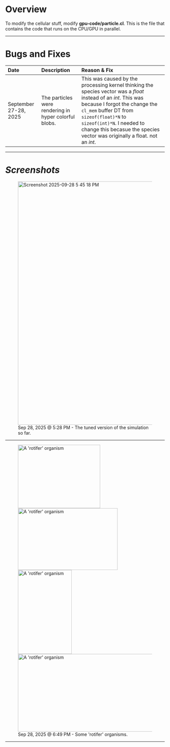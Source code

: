 # **Overview**

To modify the cellular stuff, modify **gpu-code/particle.cl**. This is the file	
that contains the code that runs on the CPU/GPU in parallel.

***

# **Bugs and Fixes**

| Date | Description | Reason & Fix |
|:-|:-|:-|
| September 27-28, 2025 | The particles were rendering in hyper colorful blobs. | This was caused by the processing kernel thinking the species vector was a *float* instead of an *int*. This was because I forgot the change the `cl_mem` buffer DT from `sizeof(float)*N` to `sizeof(int)*N`. I needed to change this becasue the species vector was originally a float. not an *int*.|

***

# ***Screenshots***

<figure>
	<img width="1366" height="768" alt="Screenshot 2025-09-28 5 45 18 PM" src="https://github.com/user-attachments/assets/592072fd-ddc2-4468-a06d-3806098d7828" />
	<figcaption>Sep 28, 2025 @ 5:28 PM - The tuned version of the simulation so far.</figcaption>
</figure>

***

<figure>
	<img width="260" height="200" alt="A 'rotifer' organism" src="https://github.com/user-attachments/assets/8823513e-226c-45de-ac0c-996e099e5bd4" />
	<img width="315" height="195" alt="A 'rotifer' organism" src="https://github.com/user-attachments/assets/83e3f0d3-6e9d-4a68-9a7e-428618709a8c" />
	<img width="170" height="265" alt="A 'rotifer' organism" src="https://github.com/user-attachments/assets/3a12dd4e-4c30-4f4d-a911-8845676cc582" />
	<img width="480" height="245" alt="A 'rotifer' organism" src="https://github.com/user-attachments/assets/d1e96904-9dcc-41af-86b2-4d8f7cba6768" />
	<figcaption>Sep 28, 2025 @ 6:49 PM - Some 'rotifer' organisms.</figcaption>
</figure>

***

